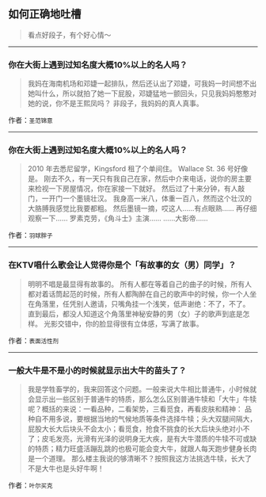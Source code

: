 ## 如何正确地吐槽

> 看点好段子，有个好心情～


 
---

### 你在大街上遇到过知名度大概10%以上的名人吗？

> 我妈在海南机场和邓婕一起排队，然后还认出了邓婕，可我妈一时间想不出她叫什么，所以就拍了她一下屁股，邓婕猛地一颤回头，只见我妈妈憨憨对她的说，你不是王熙凤吗？
> 非段子，我妈妈的真人真事。


作者：`圣范锦意`

---

### 你在大街上遇到过知名度大概10%以上的名人吗？

> 2010 年去悉尼留学，Kingsford 租了个单间住。
> Wallace St. 36 号好像是。
> 刚去不久，有一天只有我自己在家，然后中介来电话，说你的房主要来检视一下房屋情况，你在家接一下就好。
> 然后过了十来分钟，有人敲门，一开门一个墨镜壮汉。
> 我身高一米八，体重一百八，然而这个壮汉的大胳膊我感觉比我要都粗。
> 然后墨镜一摘，哎这人……有点眼熟……
> 再仔细观察一下……
> 罗素克劳，《角斗士》主演……
> ……大影帝……


作者：`羽球胖子`

---

### 在KTV唱什么歌会让人觉得你是个「有故事的女（男）同学」？

> 明明不唱是最显得有故事的。
> 所有人都在等着自己的曲子的时候，所有人都对着话筒起范的时候，所有人都陶醉在自己的歌声中的时候，你一个人坐在角落里，任凭别人邀请，只嘴角挂一个浅笑，低声谢绝：不了，不了。
> 直到最后，都没人知道这个角落里神秘安静的男（女）子的歌声到底是怎样。
> 光影交错中，你的脸显得很有立体感，写满了故事。


作者：`表面活性剂`

---

### 一般大牛是不是小的时候就显示出大牛的苗头了？

> 我是学牲畜学的，我来回答这个问题。一般来说大牛相比普通牛，小时候就会显示出一些区别于普通牛的特质，那么怎么区别普通牛犊和「大牛」牛犊呢？概括的来说：一看品种，二看架势，三看觅食，再看皮肤和精神：
> 品种自不用多说，要根据当地的气候地质等条件选择牛犊；头大双腿间隔大，屁股大长大后块头不会太小；看觅食，抢食不挑食的长大后块头绝对小不了；皮毛发亮，光滑有光泽的说明身无大疾，是有大牛潜质的牛犊不可或缺的特质；精力旺盛活蹦乱跳的也极可能会变大牛，就跟人每天跑步健身长肉是一个道理。
> 那么楼主我说的够清晰不？按照我这方法挑选牛犊，长大了不是大牛也是头好牛啊！


作者：`叶尔买克`